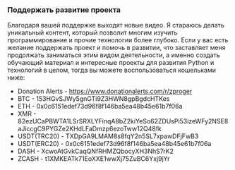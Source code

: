 ### Поддержать развитие проекта
Благодаря вашей поддержке выходят новые видео.
Я стараюсь делать уникальный контент, который позволит многим изучить программирование
и прочие технологии более глубоко. Если у вас есть желание поддержать проект и помочь в развитии, что
заставляет меня продолжать заниматься этим видом деятельности, а именно создать обучающий материал и интересные проекты для развития Python и технологий в целом, тогда вы можете воспользоваться кошельками ниже:

- Donation Alerts - https://www.donationalerts.com/r/zproger
- BTC - 153HGvSJWy5gnGTi9Z3HWN8gpBgdcHTKes
- ETH - 0x0c6151edef73d96f8f146ba5ea48b45e61b7f06a
- XMR - 82ezUCaPBWTA1LSrSRXLYFinqA8bZ2kiYeSo62ZDUsPi53izeWFy2NSE8aJiccgC9PYGZe2KHdLFaDmzp6ezoTww12Q48fk
- USDT(TRC20) - TXDpGA9LMAM8s8fqY2n5SL7xpawDFjFwB3
- USDT(ERC20) - 0x0c6151edef73d96f8f146ba5ea48b45e61b7f06a
- DASH - XcwoAtGvkCaqQNfRHMZQbocyXH3NhS7rK2
- ZCASH - t1XMKEATk71EoXXE1wwXj75ZuBC6Yxj9jYr
